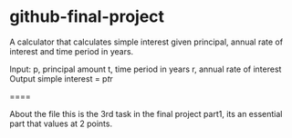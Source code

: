 # github-final-project

A calculator that calculates simple interest given principal, annual rate of interest and time period in years.

Input:
   p, principal amount
   t, time period in years
   r, annual rate of interest
Output
   simple interest = p*t*r

   ====

About the file
   this is the 3rd task in the final project part1, its an essential part that values at 2 points.
